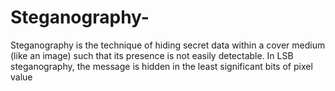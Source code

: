 # Steganography-
Steganography is the technique of hiding secret data within a cover medium (like an image) such that its presence is not easily detectable. In LSB steganography, the message is hidden in the least significant bits of pixel value
